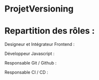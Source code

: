 # ProjetVersioning

# Repartition des rôles : 

Designeur et Intégrateur Frontend : 

Développeur Javascript :

Responsable Git / Github : 

Responsable CI / CD :
